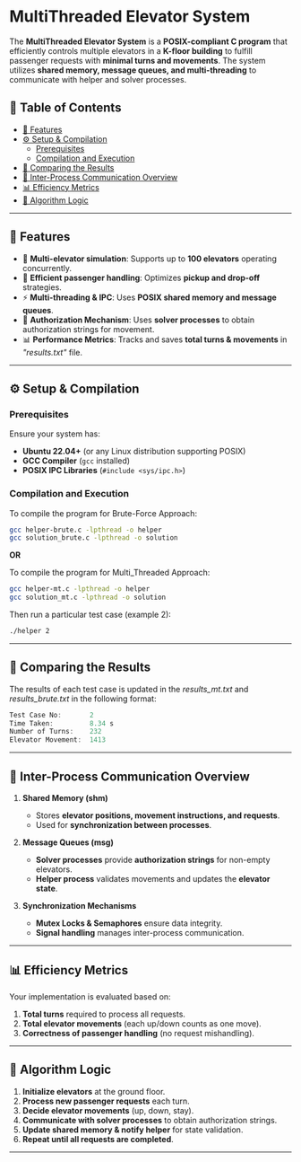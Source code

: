 # MultiThreaded Elevator System

The **MultiThreaded Elevator System** is a **POSIX-compliant C program** that efficiently controls multiple elevators in a **K-floor building** to fulfill passenger requests with **minimal turns and movements**. The system utilizes **shared memory, message queues, and multi-threading** to communicate with helper and solver processes.


## 📑 Table of Contents
- [🎯 Features](#-features)
- [⚙️ Setup & Compilation](#️-setup--compilation)
  - [Prerequisites](#prerequisites)
  - [Compilation and Execution](#compilation-and-execution)
- [🚀 Comparing the Results](#-comparing-the-results)
- [🔗 Inter-Process Communication Overview](#-inter-process-communication-overview)
- [📊 Efficiency Metrics](#-efficiency-metrics)
- [🔄 Algorithm Logic](#-algorithm-logic)


---

## 🎯 Features
- 🏢 **Multi-elevator simulation**: Supports up to **100 elevators** operating concurrently.
- 🔄 **Efficient passenger handling**: Optimizes **pickup and drop-off** strategies.
- ⚡ **Multi-threading & IPC**: Uses **POSIX shared memory and message queues**.
- 🔐 **Authorization Mechanism**: Uses **solver processes** to obtain authorization strings for movement.
- 📊 **Performance Metrics**: Tracks and saves **total turns & movements** in *"results.txt"* file.

---

## ⚙️ Setup & Compilation

### Prerequisites
Ensure your system has:
- **Ubuntu 22.04+** (or any Linux distribution supporting POSIX)
- **GCC Compiler** (`gcc` installed)
- **POSIX IPC Libraries** (`#include <sys/ipc.h>`)


### Compilation and Execution
To compile the program for Brute-Force Approach:
```bash
gcc helper-brute.c -lpthread -o helper
gcc solution_brute.c -lpthread -o solution
```
**OR**

To compile the program for Multi_Threaded Approach:
```bash
gcc helper-mt.c -lpthread -o helper
gcc solution_mt.c -lpthread -o solution
```
Then run a particular test case (example 2):
```bash
./helper 2
```

---

## 🚀 Comparing the Results

The results of each test case is updated in the *results_mt.txt* and *results_brute.txt* in the following format:
```csharp
Test Case No:       2
Time Taken:         8.34 s
Number of Turns:    232
Elevator Movement:  1413
```

---

## 🔗 Inter-Process Communication Overview

1. **Shared Memory (shm)**
   - Stores **elevator positions, movement instructions, and requests**.
   - Used for **synchronization between processes**.

2. **Message Queues (msg)**
   - **Solver processes** provide **authorization strings** for non-empty elevators.
   - **Helper process** validates movements and updates the **elevator state**.

3. **Synchronization Mechanisms**
   - **Mutex Locks & Semaphores** ensure data integrity.
   - **Signal handling** manages inter-process communication.

---

## 📊 Efficiency Metrics
Your implementation is evaluated based on:
1. **Total turns** required to process all requests.
2. **Total elevator movements** (each up/down counts as one move).
3. **Correctness of passenger handling** (no request mishandling).

---

## 🔄 Algorithm Logic
1. **Initialize elevators** at the ground floor.
2. **Process new passenger requests** each turn.
3. **Decide elevator movements** (up, down, stay).
4. **Communicate with solver processes** to obtain authorization strings.
5. **Update shared memory & notify helper** for state validation.
6. **Repeat until all requests are completed**.

---
